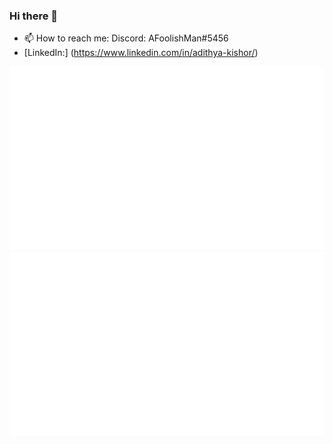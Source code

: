 ### Hi there 👋

- 📫 How to reach me: Discord: AFoolishMan#5456
- [LinkedIn:] (https://www.linkedin.com/in/adithya-kishor/)

![](https://raw.githubusercontent.com/The-Coder-Kishor/my-github-stats/master/generated/overview.svg#gh-dark-mode-only)
![](https://raw.githubusercontent.com/The-Coder-Kishor/my-github-stats/master/generated/languages.svg#gh-dark-mode-only)
